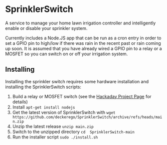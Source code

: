 # SprinklerSwitch

A service to manage your home lawn irrigation controller and intelligently enable or disable your sprinkler system.

Currently includes a Node.JS app that can be run as a cron entry in order to set a GPIO pin to high/low if there was
rain in the recent past or rain coming up soon. It is assumed that you have already wired a GPIO pin to a relay
or a MOSFET so you can switch on or off your irrigation system.

## Installing

Installing the sprinkler switch requires some hardware installation and installing the SprinklerSwitch scripts:

1. Build a relay or MOSFET switch (see the [Hackaday Project Page](https://hackaday.io/project/7566-sprinkler-switch) for details)
1. Install `apt-get install nodejs`
1. Get the latest version of SprinklerSwitch with `wget https://github.com/deckerego/SprinklerSwitch/archive/refs/heads/main.zip`
1. Unzip the latest release `unzip main.zip`
1. Switch to the unzipped directory  `cd  SprinklerSwitch-main`
1. Run the installer script `sudo ./install.sh`